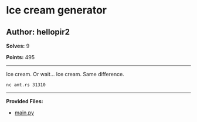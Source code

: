 # lce cream generator

## Author: hellopir2

**Solves:** 9

**Points:** 495

---

Ice cream. Or wait... lce cream. Same difference.

`nc amt.rs 31310`

---

**Provided Files:**

- [main.py](./main.py)
